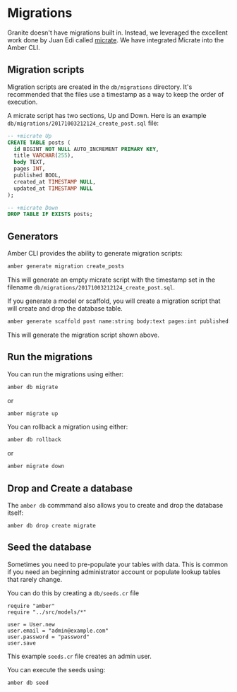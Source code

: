 # Migrations

Granite doesn't have migrations built in. Instead, we leveraged the excellent work done by Juan Edi called [micrate](https://github.com/juanedi/micrate).  We have integrated Micrate into the Amber CLI.

## Migration scripts

Migration scripts are created in the `db/migrations` directory.  It's recommended that the files use a timestamp as a way to keep the order of execution.

A micrate script has two sections, Up and Down.  Here is an example `db/migrations/20171003212124_create_post.sql` file:

```sql
-- +micrate Up
CREATE TABLE posts (
  id BIGINT NOT NULL AUTO_INCREMENT PRIMARY KEY,
  title VARCHAR(255),
  body TEXT,
  pages INT,
  published BOOL,
  created_at TIMESTAMP NULL,
  updated_at TIMESTAMP NULL
);

-- +micrate Down
DROP TABLE IF EXISTS posts;
```

## Generators

Amber CLI provides the ability to generate migration scripts:
```bash
amber generate migration create_posts
```

This will generate an empty micrate script with the timestamp set in the filename `db/migrations/20171003212124_create_post.sql`.

If you generate a model or scaffold, you will create a migration script that will create and drop the database table.

```bash
amber generate scaffold post name:string body:text pages:int published:bool
```

This will generate the migration script shown above.

## Run the migrations

You can run the migrations using either:

```bash
amber db migrate
```
or
```bash
amber migrate up
```

You can rollback a migration using either:

```bash
amber db rollback
```
or
```bash
amber migrate down
```

## Drop and Create a database

The `amber db` commmand also allows you to create and drop the database itself:
```
amber db drop create migrate
```

## Seed the database

Sometimes you need to pre-populate your tables with data.  This is common if you need an beginning administrator account or populate lookup tables that rarely change.

You can do this by creating a `db/seeds.cr` file
```crystal
require "amber"
require "../src/models/*"

user = User.new
user.email = "admin@example.com"
user.password = "password"
user.save
```

This example `seeds.cr` file creates an admin user.

You can execute the seeds using:
```bash
amber db seed
```
